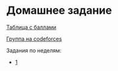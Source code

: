 # Домашнее задание

[Таблица с баллами](https://docs.google.com/spreadsheets/d/1j4KSLs9ZB_ymUtrMGoQmnrmD_VTGSqvVIwk_FE-Ssto/edit?usp=sharing)

[Группа на codeforces](https://codeforces.com/group/AKScOTvqc4)

Задания по неделям:
- [1](/1)
